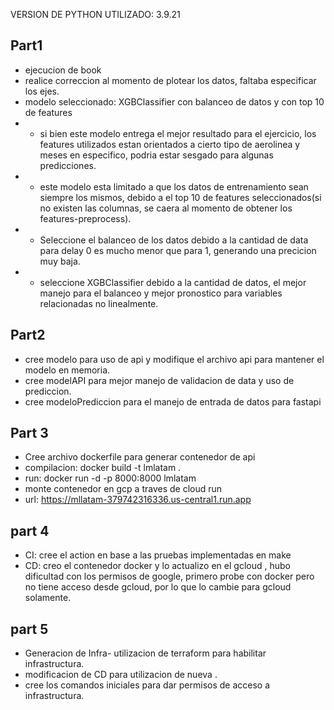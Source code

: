 VERSION DE PYTHON UTILIZADO: 3.9.21
## Part1
* ejecucion de book
* realice correccion al momento de plotear los datos, faltaba especificar los ejes.
* modelo seleccionado: XGBClassifier con balanceo de datos y con top 10 de features
* * si bien este modelo entrega el mejor resultado para el ejercicio, los features utilizados estan orientados a cierto tipo de aerolinea y meses en especifico, podria estar sesgado para algunas predicciones.
* * este modelo esta limitado a que los datos de entrenamiento sean siempre los mismos, debido a el top 10 de features seleccionados(si no existen las columnas, se caera al momento de obtener los features-preprocess).
* * Seleccione el balanceo de los datos debido a la cantidad de data para delay 0 es mucho menor que para 1, generando una precicion muy baja.
* * seleccione XGBClassifier debido a la cantidad de datos, el mejor manejo para el balanceo y mejor pronostico para variables relacionadas no linealmente.

## Part2
* cree modelo para uso de api y modifique el archivo api para mantener el modelo en memoria.
* cree modelAPI para mejor manejo de validacion de data y uso de prediccion.
* cree modeloPrediccion para el manejo de entrada de datos para fastapi

## Part 3
* Cree archivo dockerfile para generar contenedor de api
* compilacion: docker build -t lmlatam .
* run: docker run -d -p 8000:8000 lmlatam
* monte contenedor en gcp a traves de cloud run
* url: https://mllatam-379742316336.us-central1.run.app

## part 4
* CI: cree el action en base a las pruebas implementadas en make
* CD: creo el contenedor docker y lo actualizo en el gcloud , hubo dificultad con los permisos de google, primero probe con docker pero no tiene acceso desde gcloud, por lo que lo cambie para gcloud solamente.

## part 5
* Generacion de Infra- utilizacion de terraform para habilitar infrastructura.
* modificacion de CD para utilizacion de nueva .
* cree los comandos iniciales para dar permisos de acceso a infrastructura.